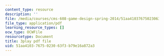 ```yaml
---
content_type: resource
description: ''
file: /media/courses/cms-608-game-design-spring-2014/51aa41037675023063f3b79e16a872a3_1506647.pdf
file_type: application/pdf
learning_resource_types: []
ocw_type: OCWFile
resourcetype: Document
title: 3play pdf file
uid: 51aa4103-7675-0230-63f3-b79e16a872a3
---
```

